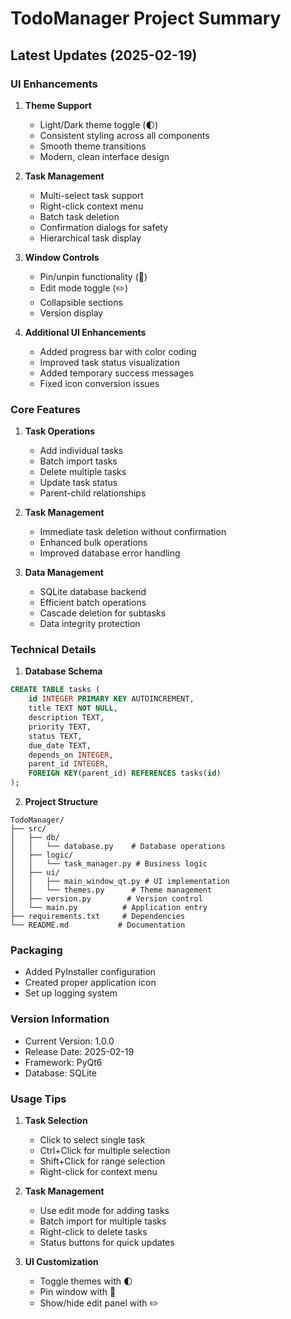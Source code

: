 # TodoManager Project Summary

## Latest Updates (2025-02-19)

### UI Enhancements
1. **Theme Support**
   - Light/Dark theme toggle (🌓)
   - Consistent styling across all components
   - Smooth theme transitions
   - Modern, clean interface design

2. **Task Management**
   - Multi-select task support
   - Right-click context menu
   - Batch task deletion
   - Confirmation dialogs for safety
   - Hierarchical task display

3. **Window Controls**
   - Pin/unpin functionality (📌)
   - Edit mode toggle (✏️)
   - Collapsible sections
   - Version display

4. **Additional UI Enhancements**
   - Added progress bar with color coding
   - Improved task status visualization
   - Added temporary success messages
   - Fixed icon conversion issues

### Core Features
1. **Task Operations**
   - Add individual tasks
   - Batch import tasks
   - Delete multiple tasks
   - Update task status
   - Parent-child relationships

2. **Task Management**
   - Immediate task deletion without confirmation
   - Enhanced bulk operations
   - Improved database error handling

3. **Data Management**
   - SQLite database backend
   - Efficient batch operations
   - Cascade deletion for subtasks
   - Data integrity protection

### Technical Details
1. **Database Schema**
```sql
CREATE TABLE tasks (
    id INTEGER PRIMARY KEY AUTOINCREMENT,
    title TEXT NOT NULL,
    description TEXT,
    priority TEXT,
    status TEXT,
    due_date TEXT,
    depends_on INTEGER,
    parent_id INTEGER,
    FOREIGN KEY(parent_id) REFERENCES tasks(id)
);
```

2. **Project Structure**
```
TodoManager/
├── src/
│   ├── db/
│   │   └── database.py    # Database operations
│   ├── logic/
│   │   └── task_manager.py # Business logic
│   ├── ui/
│   │   ├── main_window_qt.py # UI implementation
│   │   └── themes.py      # Theme management
│   ├── version.py        # Version control
│   └── main.py          # Application entry
├── requirements.txt     # Dependencies
└── README.md           # Documentation
```

### Packaging
- Added PyInstaller configuration
- Created proper application icon
- Set up logging system

### Version Information
- Current Version: 1.0.0
- Release Date: 2025-02-19
- Framework: PyQt6
- Database: SQLite

### Usage Tips
1. **Task Selection**
   - Click to select single task
   - Ctrl+Click for multiple selection
   - Shift+Click for range selection
   - Right-click for context menu

2. **Task Management**
   - Use edit mode for adding tasks
   - Batch import for multiple tasks
   - Right-click to delete tasks
   - Status buttons for quick updates

3. **UI Customization**
   - Toggle themes with 🌓
   - Pin window with 📌
   - Show/hide edit panel with ✏️

